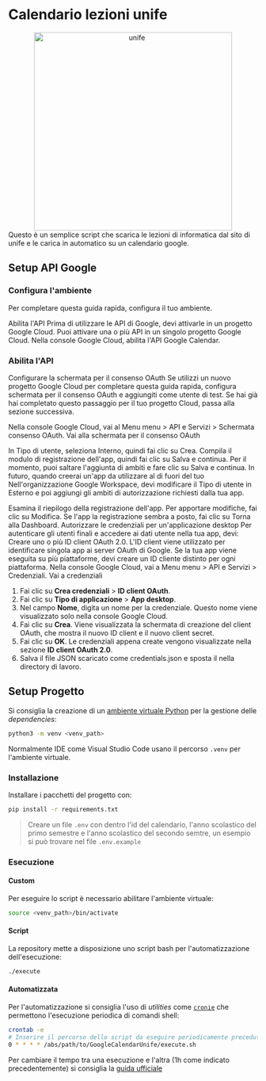 # Calendario lezioni unife
<div align="center"><img src='https://www.unife.it/it/notizie/news/2019/novembre/sapere-orientare/@@images/4a82e5d7-dd6b-4b2c-93a0-a379a6e89618.jpeg' alt='unife' width="400"></div>
Questo è un semplice script che scarica le lezioni di informatica dal sito di unife e le carica in automatico su un calendario google.

## Setup API Google
### Configura l'ambiente
Per completare questa guida rapida, configura il tuo ambiente.

Abilita l'API
Prima di utilizzare le API di Google, devi attivarle in un progetto Google Cloud. Puoi attivare una o più API in un singolo progetto Google Cloud.
Nella console Google Cloud, abilita l'API Google Calendar.

### Abilita l'API

Configurare la schermata per il consenso OAuth
Se utilizzi un nuovo progetto Google Cloud per completare questa guida rapida, configura schermata per il consenso OAuth e aggiungiti come utente di test. Se hai già hai completato questo passaggio per il tuo progetto Cloud, passa alla sezione successiva.

Nella console Google Cloud, vai al Menu menu &gt; API e Servizi &gt; Schermata consenso OAuth.
Vai alla schermata per il consenso OAuth

In Tipo di utente, seleziona Interno, quindi fai clic su Crea.
Compila il modulo di registrazione dell'app, quindi fai clic su Salva e continua.
Per il momento, puoi saltare l'aggiunta di ambiti e fare clic su Salva e continua. In futuro, quando creerai un'app da utilizzare al di fuori del tuo Nell'organizzazione Google Workspace, devi modificare il Tipo di utente in Esterno e poi aggiungi gli ambiti di autorizzazione richiesti dalla tua app.

Esamina il riepilogo della registrazione dell'app. Per apportare modifiche, fai clic su Modifica. Se l'app la registrazione sembra a posto, fai clic su Torna alla Dashboard.
Autorizzare le credenziali per un'applicazione desktop
Per autenticare gli utenti finali e accedere ai dati utente nella tua app, devi: Creare uno o più ID client OAuth 2.0. L'ID client viene utilizzato per identificare singola app ai server OAuth di Google. Se la tua app viene eseguita su più piattaforme, devi creare un ID cliente distinto per ogni piattaforma.
Nella console Google Cloud, vai a Menu menu &gt; API e Servizi &gt; Credenziali.
Vai a credenziali

1. Fai clic su **Crea credenziali** &gt; **ID client OAuth**.
2. Fai clic su **Tipo di applicazione** &gt; **App desktop**.
3. Nel campo **Nome**, digita un nome per la credenziale. Questo nome viene visualizzato solo nella console Google Cloud.
4. Fai clic su **Crea**. Viene visualizzata la schermata di creazione del client OAuth, che mostra il nuovo ID client e il nuovo client secret.
5. Fai clic su **OK**. Le credenziali appena create vengono visualizzate nella sezione **ID client OAuth 2.0**.
6. Salva il file JSON scaricato come credentials.json e sposta il nella directory di lavoro.


## Setup Progetto
Si consiglia la creazione di un [ambiente virtuale Python](https://docs.python.org/3/library/venv.html) per la gestione delle *dependencies*:
```bash
python3 -m venv <venv_path>
```
Normalmente IDE come Visual Studio Code usano il percorso `.venv` per l'ambiente virtuale.
### Installazione
Installare i pacchetti del progetto con:
```bash
pip install -r requirements.txt
```

> Creare un file `.env` con dentro l'id del calendario, l'anno scolastico del primo semestre e l'anno scolastico del secondo semtre, un esempio si può trovare nel file `.env.example`

### Esecuzione
#### Custom
Per eseguire lo script è necessario abilitare l'ambiente virtuale:
```bash
source <venv_path>/bin/activate
```
#### Script
La repository mette a disposizione uno script bash per l'automatizzazione dell'esecuzione:
```bash
./execute
```
#### Automatizzata
Per l'automatizzazione si consiglia l'uso di *utilities* come [`cronie`](https://wiki.archlinux.org/title/Cron) che permettono l'esecuzione periodica di comandi shell:
```bash
crontab -e
# Inserire il percorso dello script da eseguire periodicamente preceduto da N asterischi
0 * * * * /abs/path/to/GoogleCalendarUnife/execute.sh
```
Per cambiare il tempo tra una esecuzione e l'altra (1h come indicato precedentemente) si consiglia la [guida ufficiale](https://crontab.cronhub.io/)
